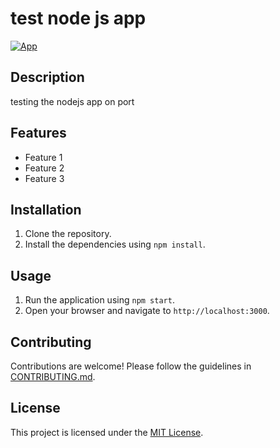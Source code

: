 # test node js app

[![App](https://img.shields.io/badge/port-service-orange)](App)

## Description
testing the nodejs app on port

## Features
- Feature 1
- Feature 2
- Feature 3

## Installation
1. Clone the repository.
2. Install the dependencies using `npm install`.

## Usage
1. Run the application using `npm start`.
2. Open your browser and navigate to `http://localhost:3000`.

## Contributing
Contributions are welcome! Please follow the guidelines in [CONTRIBUTING.md](./CONTRIBUTING.md).

## License
This project is licensed under the [MIT License](./LICENSE).